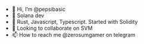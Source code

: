 - 👋 Hi, I’m @pepsibasic
- 👀 Solana dev
- 🌱 Rust, Javascript, Typescript. Started with Solidity
- 💞️ Looking to collaborate on SVM
- 📫 How to reach me @zerosumgamer on telegram

<!---
pepsibasic/pepsibasic is a ✨ special ✨ repository because its `README.md` (this file) appears on your GitHub profile.
You can click the Preview link to take a look at your changes.
--->
